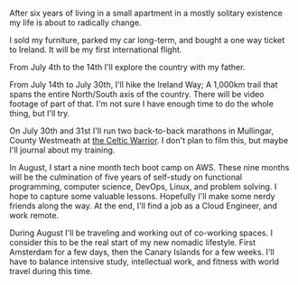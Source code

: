 After six years of living in a small apartment in a mostly solitary existence my life is about to radically change.

I sold my furniture, parked my car long-term, and bought a one way ticket to Ireland. It will be my first international flight.

From July 4th to the 14th I'll explore the country with my father.

From July 14th to July 30th, I'll hike the Ireland Way; A 1,000km trail that spans the entire North/South axis of the country. There will be video footage of part of that. I'm not sure I have enough time to do the whole thing, but I'll try.

On July 30th and 31st I'll run two back-to-back marathons in Mullingar, County Westmeath at [the Celtic Warrior](https://celticwarrior.ie/). I don't plan to film this, but maybe I'll journal about my training.

In August, I start a nine month tech boot camp on AWS. These nine months will be the culmination of five years of self-study on functional programming, computer science, DevOps, Linux, and problem solving. I hope to capture some valuable lessons. Hopefully I'll make some nerdy friends along the way. At the end, I'll find a job as a Cloud Engineer, and work remote.

During August I'll be traveling and working out of co-working spaces. I consider this to be the real start of my new nomadic lifestyle. First Amsterdam for a few days, then the Canary Islands for a few weeks. I'll have to balance intensive study, intellectual work, and fitness with world travel during this time.
